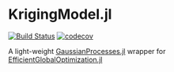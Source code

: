 # KrigingModel.jl

[![Build Status](https://travis-ci.com/xue-cheng/KrigingModel.jl.svg?branch=master)](https://travis-ci.com/xue-cheng/KrigingModel.jl)
[![codecov](https://codecov.io/gh/xue-cheng/KrigingModel.jl/branch/master/graph/badge.svg)](https://codecov.io/gh/xue-cheng/KrigingModel.jl)

A light-weight [GaussianProcesses.jl](https://github.com/STOR-i/GaussianProcesses.jl) wrapper for [EfficientGlobalOptimization.jl](https://github.com/xue-cheng/EfficientGlobalOptimization.jl)
